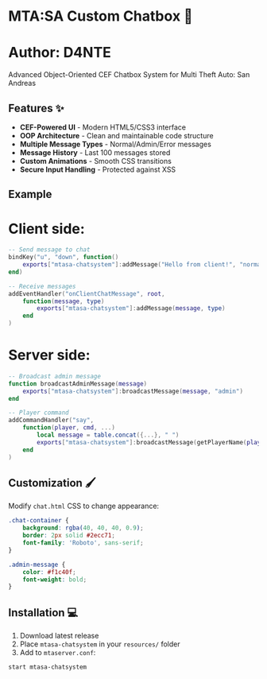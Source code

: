 # MTA:SA Custom Chatbox 🌟

# Author: D4NTE

Advanced Object-Oriented CEF Chatbox System for Multi Theft Auto: San Andreas

## Features ✨
- **CEF-Powered UI** - Modern HTML5/CSS3 interface
- **OOP Architecture** - Clean and maintainable code structure
- **Multiple Message Types** - Normal/Admin/Error messages
- **Message History** - Last 100 messages stored
- **Custom Animations** - Smooth CSS transitions
- **Secure Input Handling** - Protected against XSS

## Example
# Client side:
```lua
-- Send message to chat
bindKey("u", "down", function()
    exports["mtasa-chatsystem"]:addMessage("Hello from client!", "normal")
end)

-- Receive messages
addEventHandler("onClientChatMessage", root,
    function(message, type)
        exports["mtasa-chatsystem"]:addMessage(message, type)
    end
)
```
# Server side:
```lua
-- Broadcast admin message
function broadcastAdminMessage(message)
    exports["mtasa-chatsystem"]:broadcastMessage(message, "admin")
end

-- Player command
addCommandHandler("say",
    function(player, cmd, ...)
        local message = table.concat({...}, " ")
        exports["mtasa-chatsystem"]:broadcastMessage(getPlayerName(player)..": "..message, "normal")
    end
)
```

## Customization 🖌️
Modify ``chat.html`` CSS to change appearance:

```css
.chat-container {
    background: rgba(40, 40, 40, 0.9);
    border: 2px solid #2ecc71;
    font-family: 'Roboto', sans-serif;
}

.admin-message {
    color: #f1c40f;
    font-weight: bold;
}
```

## Installation 💻
1. Download latest release
2. Place `mtasa-chatsystem` in your `resources/` folder
3. Add to `mtaserver.conf`:
```bash
start mtasa-chatsystem
